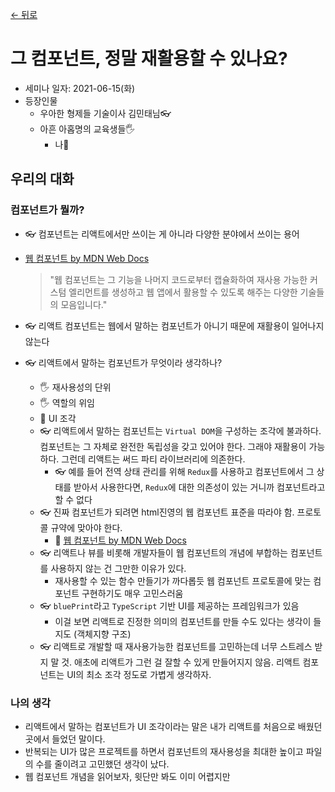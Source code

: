 [← 뒤로](./README.md)

# 그 컴포넌트, 정말 재활용할 수 있나요?

- 세미나 일자: 2021-06-15(화)
- 등장인물
    - 우아한 형제들 기술이사 김민태님👓
    - 아흔 아홉명의 교육생들🖐
        - 나🥎

## 우리의 대화

### 컴포넌트가 뭘까?
- 👓 컴포넌트는 리액트에서만 쓰이는 게 아니라 다양한 분야에서 쓰이는 용어
- [웹 컴포넌트 by MDN Web Docs](https://developer.mozilla.org/ko/docs/Web/Web_Components)
    > "웹 컴포넌트는 그 기능을 나머지 코드로부터 캡슐화하여 재사용 가능한 커스텀 엘리먼트를 생성하고 웹 앱에서 활용할 수 있도록 해주는 다양한 기술들의 모음입니다."

- 👓 리액트 컴포넌트는 웹에서 말하는 컴포넌트가 아니기 때문에 재활용이 일어나지 않는다
- 👓 리액트에서 말하는 컴포넌트가 무엇이라 생각하나?
    - 🖐 재사용성의 단위
    - 🖐 역할의 위임
    - 🥎 UI 조각
    - 👓 리액트에서 말하는 컴포넌트는 `Virtual DOM`을 구성하는 조각에 불과하다. 컴포넌트는 그 자체로 완전한 독립성을 갖고 있어야 한다. 그래야 재활용이 가능하다. 그런데 리액트는 써드 파티 라이브러리에 의존한다.
        - 👓 예를 들어 전역 상태 관리를 위해 `Redux`를 사용하고 컴포넌트에서 그 상태를 받아서 사용한다면, `Redux`에 대한 의존성이 있는 거니까 컴포넌트라고 할 수 없다
    - 👓 진짜 컴포넌트가 되려면 html진영의 웹 컴포넌트 표준을 따라야 함. 프로토콜 규약에 맞아야 한다.
        - 🔗 [웹 컴포넌트 by MDN Web Docs](https://developer.mozilla.org/ko/docs/Web/Web_Components)
    - 👓 리액트나 뷰를 비롯해 개발자들이 웹 컴포넌트의 개념에 부합하는 컴포넌트를 사용하지 않는 건 그만한 이유가 있다. 
        - 재사용할 수 있는 함수 만들기가 까다롭듯 웹 컴포넌트 프로토콜에 맞는 컴포넌트 구현하기도 매우 고민스러움 
    - 👓 `bluePrint`라고 `TypeScript` 기반 UI를 제공하는 프레임워크가 있음
        - 이걸 보면 리액트로 진정한 의미의 컴포넌트를 만들 수도 있다는 생각이 들지도 (객체지향 구조)
    - 👓 리액트로 개발할 때 재사용가능한 컴포넌트를 고민하는데 너무 스트레스 받지 말 것. 애초에 리액트가 그런 걸 잘할 수 있게 만들어지지 않음. 리액트 컴포넌트는 UI의 최소 조각 정도로 가볍게 생각하자. 

### 나의 생각
- 리액트에서 말하는 컴포넌트가 UI 조각이라는 말은 내가 리액트를 처음으로 배웠던 곳에서 들었던 말이다. 
- 반복되는 UI가 많은 프로젝트를 하면서 컴포넌트의 재사용성을 최대한 높이고 파일의 수를 줄이려고 고민했던 생각이 났다.
- 웹 컴포넌트 개념을 읽어보자, 윗단만 봐도 이미 어렵지만
